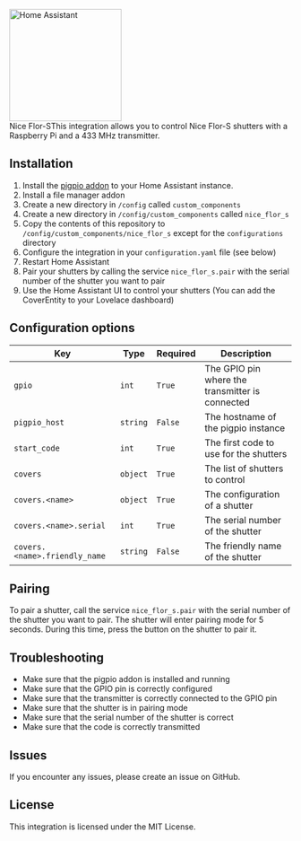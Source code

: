 <img src="https://www.home-assistant.io/images/home-assistant-logo.svg" alt="Home Assistant" width="200"/><br>
Nice Flor-SThis integration allows you to control Nice Flor-S shutters with a Raspberry Pi and a 433 MHz transmitter.

## Installation 
1. Install the [pigpio addon](https://community.home-assistant.io/t/pigpio-addon/314734) to your Home Assistant instance.
2. Install a file manager addon
3. Create a new directory in `/config` called `custom_components`
4. Create a new directory in `/config/custom_components` called `nice_flor_s`
5. Copy the contents of this repository to `/config/custom_components/nice_flor_s` except for the `configurations` directory
6. Configure the integration in your `configuration.yaml` file (see below)
7. Restart Home Assistant
8. Pair your shutters by calling the service `nice_flor_s.pair` with the serial number of the shutter you want to pair
9. Use the Home Assistant UI to control your shutters (You can add the CoverEntity to your Lovelace dashboard)
## Configuration options
| Key | Type | Required | Description |
| --- | --- | --- | --- |
| `gpio` | `int` | `True` | The GPIO pin where the transmitter is connected |
| `pigpio_host` | `string` | `False` | The hostname of the pigpio instance |
| `start_code` | `int` | `True` | The first code to use for the shutters |
| `covers` | `object` | `True` | The list of shutters to control |
| `covers.<name>` | `object` | `True` | The configuration of a shutter |
| `covers.<name>.serial` | `int` | `True` | The serial number of the shutter |
| `covers.<name>.friendly_name` | `string` | `False` | The friendly name of the shutter |
## Pairing
To pair a shutter, call the service `nice_flor_s.pair` with the serial number of the shutter you want to pair.
The shutter will enter pairing mode for 5 seconds. During this time, press the button on the shutter to pair it.
## Troubleshooting
- Make sure that the pigpio addon is installed and running
- Make sure that the GPIO pin is correctly configured
- Make sure that the transmitter is correctly connected to the GPIO pin
- Make sure that the shutter is in pairing mode
- Make sure that the serial number of the shutter is correct
- Make sure that the code is correctly transmitted
## Issues
If you encounter any issues, please create an issue on GitHub.
## License
This integration is licensed under the MIT License.
